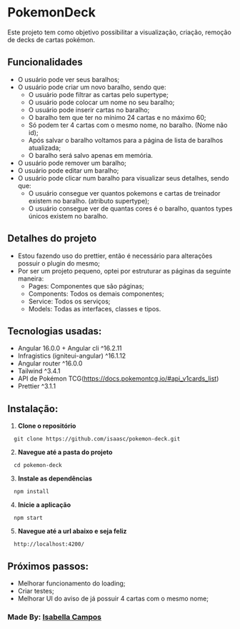 # PokemonDeck

Este projeto tem como objetivo possibilitar a visualização, criação, remoção de decks de cartas pokémon.

## Funcionalidades

- O usuário pode ver seus baralhos;
- O usuário pode criar um novo baralho, sendo que:
  - O usuário pode filtrar as cartas pelo supertype;
  - O usuário pode colocar um nome no seu baralho;
  - O usuário pode inserir cartas no baralho;
  - O baralho tem que ter no mínimo 24 cartas e no máximo 60;
  - Só podem ter 4 cartas com o mesmo nome, no baralho. (Nome não id);
  - Após salvar o baralho voltamos para a página de lista de baralhos atualizada;
  - O baralho será salvo apenas em memória.
- O usuário pode remover um baralho;
- O usuário pode editar um baralho;
- O usuário pode clicar num baralho para visualizar seus detalhes, sendo que:
  - O usuário consegue ver quantos pokemons e cartas de treinador existem no baralho. (atributo supertype);
  - O usuário consegue ver de quantas cores é o baralho, quantos types únicos existem no baralho.

## Detalhes do projeto

- Estou fazendo uso do prettier, então é necessário para alterações possuir o plugin do mesmo;
- Por ser um projeto pequeno, optei por estruturar as páginas da seguinte maneira:
  - Pages: Componentes que são páginas;
  - Components: Todos os demais componentes;
  - Service: Todos os serviços;
  - Models: Todas as interfaces, classes e tipos.

## Tecnologias usadas:

- Angular 16.0.0 + Angular cli ^16.2.11
- Infragistics (igniteui-angular) ^16.1.12
- Angular router ^16.0.0
- Tailwind ^3.4.1
- API de Pokémon TCG(https://docs.pokemontcg.io/#api_v1cards_list)
- Prettier ^3.1.1

## Instalação:

1. **Clone o repositório**

```
  git clone https://github.com/isaasc/pokemon-deck.git
```

2. **Navegue até a pasta do projeto**

```
  cd pokemon-deck
```

3. **Instale as dependências**

```
  npm install
```

4. **Inicie a aplicação**

```
  npm start
```

5. **Navegue até a url abaixo e seja feliz**

```
  http://localhost:4200/
```

## Próximos passos:

- Melhorar funcionamento do loading;
- Criar testes;
- Melhorar UI do aviso de já possuir 4 cartas com o mesmo nome;

### Made By: [Isabella Campos](https://www.linkedin.com/in/isabellaszcampos/)
